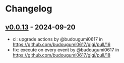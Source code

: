 # Changelog

## [v0.0.13](https://github.com/budougumi0617/gigi/compare/v0.0.12...v0.0.13) - 2024-09-20
- ci: upgrade actions by @budougumi0617 in https://github.com/budougumi0617/gigi/pull/16
- fix: execute on every event by @budougumi0617 in https://github.com/budougumi0617/gigi/pull/18
